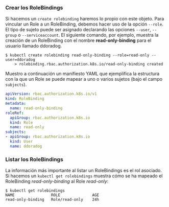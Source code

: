 ### Crear los RoleBindings
Si hacemos un ``create rolebinding`` haremos lo propio con este objeto. Para vincular un Role a un RoleBinding, debemos hacer uso de la opción ``--role``. El tipo de sujeto puede ser asignado declarando las opciones ``--user``, ``--group`` o ``--serviceaccount``. El siguiente comando, por ejemplo, muestra la creación de un RoleBinding con el nombre **read-only-binding** para el usuario llamado ddoradog.
```shell
$ kubectl create rolebinding read-only-binding --role=read-only --user=ddoradog 
	> rolebinding.rbac.authorization.k8s.io/read-only-binding created
```

Muestro a continuación un manifiesto YAML que ejemplifica la estructura con la que un Role se puede mapear a uno o varios sujetos (bajo el campo ``subjects``).

```yaml
apiVersion: rbac.authorization.k8s.io/v1
kind: RoleBinding
metadata:
  name: read-only-binding
roleRef:
  apiGroup: rbac.authorization.k8s.io
  kind: Role
  name: read-only
subjects:
- apiGroup: rbac.authorization.k8s.io
  kind: User
  name: ddoradog
```

### Listar los RoleBindings
La información más importante al listar un RoleBindings es el rol asociado. Si hacemos un ``kubectl get rolebindings`` muestra cómo se ha mapeado el RoleBinding *read-only-binding* al Role *read-only*:
```shell
$ kubectl get rolebindings 
NAME                ROLE              AGE 
read-only-binding   Role/read-only    24h
```

